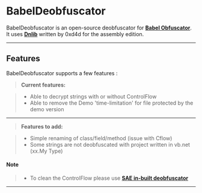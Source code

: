 BabelDeobfuscator
===================

BabelDeobfuscator is an open-source deobfuscator for [**Babel Obfuscator**][1]. It uses [**Dnlib**][2] written by 0xd4d for the assembly edition.

----------


Features
-------------

BabelDeobfuscator supports a few features :

> **Current features:**

> - Able to decrypt strings with or without ControlFlow
> - Able to remove the Demo 'time-limitation' for file protected by the demo version

----------

> **Features to add:**

> - Simple renaming of class/field/method (issue with Cflow)
> - Some strings are not deobfuscated with project written in vb.net (xx.My Type)

#### <i class="icon-file"></i> Note

> - To clean the ControlFlow please use [**SAE in-built deobfuscator**][3]


----------



  [1]: https://babelfor.net/products/obfuscator
  [2]: https://github.com/0xd4d/dnlib
  [3]: https://sites.google.com/site/simpledotnet/simple-assembly-explorer

